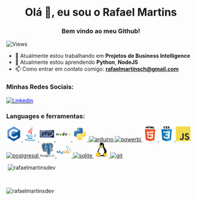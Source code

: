 <h1 align="center">Olá 👋, eu sou o Rafael Martins</h1>
<h3 align="center">Bem vindo ao meu Github!</h3>

<p align="left"> <img src="https://komarev.com/ghpvc/?username=rafaelmartinsdev&label=Profile%20views&color=0e75b6&style=flat" alt="Views" /> </p>

- 🔭 Atualmente estou trabalhando em **Projetos de Business Intelligence**
- 🌱 Atualmente estou aprendendo **Python**, **NodeJS**
- 📫 Como entrar em contato comigo: **rafaelmartinsch@gmail.com**


<h3 align="left">Minhas Redes Sociais:</h3>
<p align="left">
    <a href="https://www.linkedin.com/in/rafael-martins-chimenes/" target="blank">
    <img align="center" src="https://cdn-icons-png.flaticon.com/512/174/174857.png" alt="Linkedin" height="30" width="30" style='color:blue'/></a>
</p>

<h3 align="left">Languages e ferramentas:</h3>
<p align="left">
    <a href="https://www.cprogramming.com/" target="_blank"> 
        <img src="https://raw.githubusercontent.com/devicons/devicon/master/icons/c/c-original.svg" alt="c" width="40" height="40"/> 
    </a>
    <a href="https://www.java.com/" target="_blank"> 
        <img src="https://raw.githubusercontent.com/devicons/devicon/master/icons/java/java-original.svg" alt="java" width="40" height="40"/> 
    </a>
    <a href="https://www.php.com/" target="_blank"> 
        <img src="https://raw.githubusercontent.com/devicons/devicon/master/icons/php/php-original.svg" alt="java" width="40" height="40"/> 
    </a>
    <a href="https://nodejs.org" target="_blank"> 
        <img src="https://raw.githubusercontent.com/devicons/devicon/master/icons/nodejs/nodejs-original-wordmark.svg" alt="nodejs" width="40" height="40"/> 
    </a>
        <a href="https://www.python.org" target="_blank"> 
        <img src="https://raw.githubusercontent.com/devicons/devicon/master/icons/python/python-original.svg" alt="python" width="40" height="40"/> 
    </a>
    <a href="https://www.arduino.cc/" target="_blank"> 
        <img src="https://cdn.worldvectorlogo.com/logos/arduino-1.svg" alt="arduino" width="40" height="40"/> 
    </a>
    <a href="https://powerbi.microsoft.com" target="_blank"> 
        <img src="https://upload.wikimedia.org/wikipedia/commons/c/cf/New_Power_BI_Logo.svg" alt="powerbi" width="40" height="40"/> 
    </a> 
    <a href="https://www.w3.org/html/" target="_blank"> 
        <img src="https://raw.githubusercontent.com/devicons/devicon/master/icons/html5/html5-original-wordmark.svg" alt="html5" width="40" height="40"/> 
    </a> 
    <a href="https://www.w3schools.com/css/" target="_blank"> 
        <img src="https://raw.githubusercontent.com/devicons/devicon/master/icons/css3/css3-original-wordmark.svg" alt="css3" width="40" height="40"/> 
    </a>
    <a href="https://developer.mozilla.org/en-US/docs/Web/JavaScript" target="_blank"> 
        <img src="https://raw.githubusercontent.com/devicons/devicon/master/icons/javascript/javascript-original.svg" alt="javascript" width="40" height="40"/> 
    </a>
    <a href="https://www.microsoft.com/pt-br/sql-server/sql-server-downloads" target="_blank"> 
        <img src="https://www.svgrepo.com/show/303229/microsoft-sql-server-logo.svg" alt="postgresql" width="40" height="40"/> 
    </a>
    <a href="https://www.postgresql.org" target="_blank"> 
        <img src="https://raw.githubusercontent.com/devicons/devicon/master/icons/postgresql/postgresql-original-wordmark.svg" alt="postgresql" width="40" height="40"/> 
    </a>
    <a href="https://www.mysql.com/" target="_blank"> 
        <img src="https://raw.githubusercontent.com/devicons/devicon/master/icons/mysql/mysql-original-wordmark.svg" alt="mysql" width="40" height="40"/> 
    </a>
    <a href="https://www.sqlite.org/" target="_blank"> 
        <img src="https://www.vectorlogo.zone/logos/sqlite/sqlite-icon.svg" alt="sqlite" width="40" height="40"/> 
    </a>
     <a href="https://www.linux.org/" target="_blank"> 
        <img src="https://raw.githubusercontent.com/devicons/devicon/master/icons/linux/linux-original.svg" alt="linux" width="40" height="40"/> 
    </a>
    <a href="https://git-scm.com/" target="_blank"> 
        <img src="https://www.vectorlogo.zone/logos/git-scm/git-scm-icon.svg" alt="git" width="40" height="40"/> 
    </a>
</p>

<p>&nbsp;<img align="center" src="https://github-readme-stats.vercel.app/api?username=rafaelmartinsdev&show_icons=true&locale=en" alt="rafaelmartinsdev" /></p>
<br/>
<p><img align="left" src="https://github-readme-stats.vercel.app/api/top-langs?username=rafaelmartinsdev&show_icons=true&locale=en&layout=compact" alt="rafaelmartinsdev" /></p>



